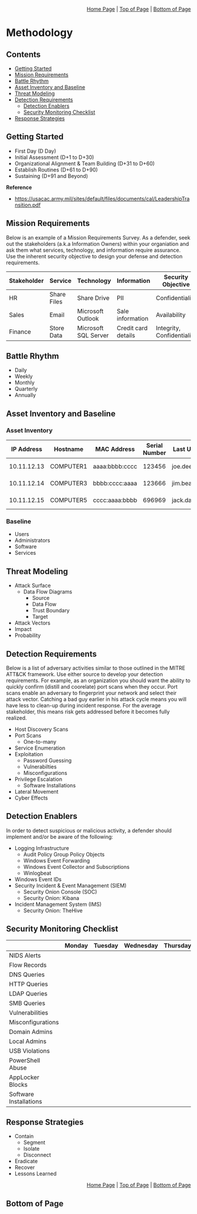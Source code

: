 <p align="right">
  <a href="/README.md">Home Page</a> |
  <a href="/methodology/README.md#contents">Top of Page</a> |
  <a href="/methodology/README.md#bottom-of-page">Bottom of Page</a>
</p>

# Methodology
## Contents
* [Getting Started](#getting-started)
* [Mission Requirements](#mission-requirements)
* [Battle Rhythm](#battle-rhythm)
* [Asset Inventory and Baseline](#asset-inventory-and-baseline)
* [Threat Modeling](#threat-modeling)
* [Detection Requirements](#detection-requirements)
  * [Detection Enablers](#detection-enablers)
  * [Security Monitoring Checklist](#security-monitoring-checklist)
* [Response Strategies](#response-strategies) 

## Getting Started
* First Day (D Day)
* Initial Assessment (D+1 to D+30)
* Organizational Alignment & Team Building (D+31 to D+60)
* Establish Routines (D+61 to D+90)
* Sustaining (D+91 and Beyond)

**Reference**
* https://usacac.army.mil/sites/default/files/documents/cal/LeadershipTransition.pdf

## Mission Requirements
Below is an example of a Mission Requirements Survey. As a defender, seek out the stakeholders (a.k.a Information Owners) within your organiation and ask them what services, technology, and information require assurance. Use the inherent security objective to design your defense and detection requirements. 

| Stakeholder | Service | Technology | Information | Security Objective |
| ----------- | ------- | ---------- | ----------- | ------------------ |
| HR | Share Files | Share Drive | PII | Confidentiality |
| Sales | Email | Microsoft Outlook | Sale information | Availability | 
| Finance | Store Data | Microsoft SQL Server | Credit card details | Integrity, Confidentiality |

## Battle Rhythm
* Daily
* Weekly
* Monthly
* Quarterly
* Annually

## Asset Inventory and Baseline
### Asset Inventory
| IP Address | Hostname | MAC Address | Serial Number | Last User | Office | Grid Square |
| ---------- | -------- | ----------- | ------------- | --------- | ------ | ----------- |
| 10.11.12.13 | COMPUTER1 | aaaa:bbbb:cccc | 123456 | joe.dee | IT Dept. | C4 |
| 10.11.12.14 | COMPUTER3 | bbbb:cccc:aaaa | 123666 | jim.bean | C-Suite | D9 |
| 10.11.12.15 | COMPUTER5 | cccc:aaaa:bbbb | 696969 | jack.daniel | HR Dept. | A2 |

### Baseline
* Users
* Administrators
* Software
* Services

## Threat Modeling
* Attack Surface
  * Data Flow Diagrams
    * Source
    * Data Flow
    * Trust Boundary
    * Target 
* Attack Vectors 
* Impact
* Probability

## Detection Requirements
Below is a list of adversary activities similar to those outlined in the MITRE ATT&CK framework. Use either source to develop your detection requirements. For example, as an organization you should want the ability to quickly confirm (distill and coorelate) port scans when they occur. Port scans enable an adversary to fingerprint your network and select their attack vector. Catching a bad guy earlier in his attack cycle means you will have less to clean-up during incident response. For the average stakeholder, this means risk gets addressed before it becomes fully realized. 
* Host Discovery Scans
* Port Scans
  * One-to-many 
* Service Enumeration
* Exploitation
  * Password Guessing
  * Vulnerabilties
  * Misconfigurations
* Privilege Escalation
  * Software Installations
* Lateral Movement    
* Cyber Effects

## Detection Enablers
In order to detect suspicious or malicious activity, a defender should implement and/or be aware of the following:
* Logging Infrastructure
  * Audit Policy Group Policy Objects
  * Windows Event Forwarding
  * Windows Event Collector and Subscriptions 
  * Winlogbeat
* Windows Event IDs 
* Security Incident & Event Management (SIEM)
  * Security Onion Console (SOC)
  * Security Onion: Kibana
* Incident Management System (IMS)
  * Security Onion: TheHive

## Security Monitoring Checklist

|     | Monday | Tuesday | Wednesday | Thursday | Friday |
| --- | ------ | ------- | --------- | -------- | ------ |
| NIDS Alerts |
| Flow Records |
| DNS Queries |
| HTTP Queries |
| LDAP Queries | 
| SMB Queries | 
| Vulnerabilities |
| Misconfigurations | 
| Domain Admins | 
| Local Admins | 
| USB Violations | 
| PowerShell Abuse |
| AppLocker Blocks | 
| Software Installations |

## Response Strategies
* Contain
  * Segment
  * Isolate
  * Disconnect 
* Eradicate
* Recover
* Lessons Learned

<p align="right">
  <a href="/README.md">Home Page</a> |
  <a href="/methodology/README.md#contents">Top of Page</a> |
  <a href="/methodology/README.m"d#>Bottom of Page</a>
</p>

## Bottom of Page
